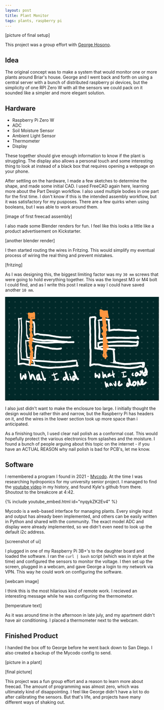 ```yaml
---
layout: post
title: Plant Monitor
tags: plants, raspberry pi
---
```


[picture of final setup]


This project was a group effort with [George Hosono](link).

## Idea

The original concept was to make a system that would monitor one or more plants around Briar's house. George and I went back and forth on using a central server with a bunch of distributed raspberry pi devices, but the simplicity of one RPI Zero W with all the sensors we could pack on it sounded like a simpler and more elegant solution.

## Hardware

- Raspberry Pi Zero W
- ADC
- Soil Moisture Sensor
- Ambient Light Sensor
- Thermometer
- Display

These together should give enough information to know if the plant is struggling. The display also allows a personal touch and some interesting thing to look at instead of a black box that requires opening a webpage on your phone.

After settling on the hardware, I made a few sketches to determine the shape, and made some initial CAD. I used FreeCAD again here, learning more about the Part Design workflow. I also used multiple bodies in one part for the first time. I don't know if this is the intended assembly workflow, but it was satisfactory for my pusposes. There are a few quirks when using booleans, but I was able to work around them.

[image of first freecad assembly]

I also made some Blender renders for fun. I feel like this looks a little like a product advertisement on Kickstarter.

[another blender render]

I then started routing the wires in Fritzing. This would simplify my eventual process of wiring the real thing and prevent mistakes.

[fritzing]

As I was designing this, the biggest limiting factor was my `30 mm` screws that were going to hold everything together. This was the longest M3 or M4 bolt I could find, and as I write this post I realize a way I could have saved another `10 mm`. 

![Alt text](../img/2023-07-29-plant-monitor/alternatebolt.png)

I also just didn't want to make the enclosure too large. I initially thought the design would be rather thin and narrow, but the Raspberry Pi has headers on it, and the wires in the lower section took up more space than i anticipated.

As a finishing touch, I used clear nail polish as a conformal coat. This would hopefully protect the various electronics from splashes and the moisture. I found a bunch of people arguing about this topic on the internet - if you have an ACTUAL REASON why nail polish is bad for PCB's, let me know.

## Software

I remembered a program I found in 2021 - [Mycodo](https://github.com/kizniche/Mycodo). At the time I was researching hydroponics for my university senior project. I managed to find the [youtube video](https://www.youtube.com/watch?v=nyqykZK2Ev4) in my history, and found Kyle's github from there. Shoutout to the breakcore at 4:42.

{% include youtube_embed.html id="nyqykZK2Ev4" %}

Mycodo is a web-based interface for managing plants. Every single input and output has already been implemented, and others can be easily written in Python and shared with the community. The exact model ADC and display were already implemented, so we didn't even need to look up the default i2c address.

[screenshot of ui]

I plugged in one of my Raspberry Pi 3B+'s to the daughter board and loaded the software. I ran the `curl | bash` script (which was in style at the time) and configured the sensors to monitor the voltage. I then set up the screen, plugged in a webcam, and gave George a login to my network via VPN. This way he could work on configuring the software.

[webcam image]

I think this is the most hilarious kind of remote work. I recieved an interesting message while he was configuring the thermometor.

[temperature text]

As it was around time in the afternoon in late july, and my apartment didn't have air conditioning. I placed a thermometer next to the webcam.

## Finished Product

I handed the box off to George before he went back down to San Diego. I also created a backup of the Mycodo config to send. 

[picture in a plant]

[final picture]

This project was a fun group effort and a reason to learn more about freecad. The amount of programming was almost zero, which was ultimately kind of disappointing. I feel like George didn't have a lot to do after calibrating the sensors. But that's life, and projects have many different ways of shaking out.